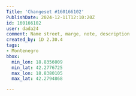 ```yaml
---
Title: 'Changeset #160166102'
PublishDate: 2024-12-11T12:10:20Z
id: 160166102
user: dada24
comment: Name street, marge, note, description
created_by: iD 2.30.4
tags:
- Montenegro
bbox:
  min_lon: 18.8356009
  min_lat: 42.2776725
  max_lon: 18.8380105
  max_lat: 42.2794868

---
```

